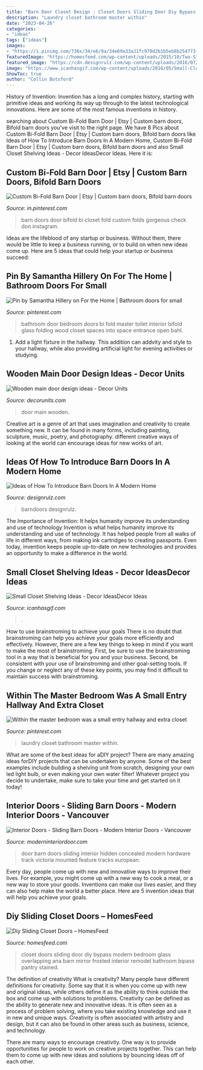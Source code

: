 ```yaml
---
title: "Barn Door Closet Design : Closet Doors Sliding Door Diy Bypass Modern Bedroom Glass Overlapping Ana Barn Mirror Frosted Interior Remodel Bathroom Bipass Pantry Stained"
description: "Laundry closet bathroom master within"
date: "2023-04-26"
categories:
- "ideas"
tags: ["ideas"]
images:
- "https://i.pinimg.com/736x/34/e6/9a/34e69a33a21fc970d2b1b5eb8b254773--copper-bathroom-glass-bathroom.jpg"
featuredImage: "https://homesfeed.com/wp-content/uploads/2015/10/Two-Sides-Of-Closet-Sliding-Door.jpg"
featured_image: "https://cdn.designrulz.com/wp-content/uploads/2016/07/Sliding-BarnDoors-designrulz-5.jpg"
image: "https://www.icanhasgif.com/wp-content/uploads/2016/05/Small-Closet-Shelving-Ideas.jpg"
ShowToc: true
author: "Collin Botsford"
---
```



History of Invention:
Invention has a long and complex history, starting with primitive ideas and working its way up through to the latest technological innovations. Here are some of the most famous inventions in history.

	

		
searching about Custom Bi-Fold Barn Door | Etsy | Custom barn doors, Bifold barn doors you've visit to the right page. We have 8 Pics about Custom Bi-Fold Barn Door | Etsy | Custom barn doors, Bifold barn doors like Ideas of How To Introduce Barn Doors In A Modern Home, Custom Bi-Fold Barn Door | Etsy | Custom barn doors, Bifold barn doors and also Small Closet Shelving Ideas - Decor IdeasDecor Ideas. Here it is:
		
    
## Custom Bi-Fold Barn Door | Etsy | Custom Barn Doors, Bifold Barn Doors

<img loading=lazy src="https://i.pinimg.com/736x/73/7c/e7/737ce763e5dcf1ee12c588523478d471.jpg" onerror="this.onerror=null;this.src='https://tse2.mm.bing.net/th?id=OIP.wrDayDXK9yF50VFxSpVTMwHaJ4&amp;pid=15.1';" alt="Custom Bi-Fold Barn Door | Etsy | Custom barn doors, Bifold barn doors">

_Source: in.pinterest.com_

>barn doors door bifold bi closet fold custom folds gorgeous check don instagram. 

	

Ideas are the lifeblood of any startup or business. Without them, there would be little to keep a business running, or to build on when new ideas come up. Here are 5 ideas that could help your startup or business succeed:

    
## Pin By Samantha Hillery On For The Home | Bathroom Doors For Small

<img loading=lazy src="https://i.pinimg.com/736x/34/e6/9a/34e69a33a21fc970d2b1b5eb8b254773--copper-bathroom-glass-bathroom.jpg" onerror="this.onerror=null;this.src='https://tse1.mm.bing.net/th?id=OIP.R8VI2TGlS07t0qssKDsasgHaKX&amp;pid=15.1';" alt="Pin by Samantha Hillery on For the Home | Bathroom doors for small">

_Source: pinterest.com_

>bathroom door bedroom doors bi fold master toilet interior bifold glass folding wood closet spaces into space entrance open bahl. 

	

1. Add a light fixture in the hallway. This addition can addvity and style to your hallway, while also providing artificial light for evening activities or studying.

    
## Wooden Main Door Design Ideas - Decor Units

<img loading=lazy src="https://2.bp.blogspot.com/-S_pfrEwVRf0/WchADsyCRBI/AAAAAAAA66Y/wunRb9VodtoxQn2J9lnkBMB7_QERP__bgCLcBGAs/s1600/15.jpg" onerror="this.onerror=null;this.src='https://tse2.mm.bing.net/th?id=OIP.0FzrS5UJSR-wwPzyf7o3QgHaLT&amp;pid=15.1';" alt="Wooden main door design ideas - Decor Units">

_Source: decorunits.com_

>door main wooden. 

	

Creative art is a genre of art that uses imagination and creativity to create something new. It can be found in many forms, including painting, sculpture, music, poetry, and photography. different creative ways of looking at the world can encourage ideas for new works of art.

    
## Ideas Of How To Introduce Barn Doors In A Modern Home

<img loading=lazy src="https://cdn.designrulz.com/wp-content/uploads/2016/07/Sliding-BarnDoors-designrulz-5.jpg" onerror="this.onerror=null;this.src='https://tse1.mm.bing.net/th?id=OIP.Q7AzYKMhybBnfKec06fAEwHaLI&amp;pid=15.1';" alt="Ideas of How To Introduce Barn Doors In A Modern Home">

_Source: designrulz.com_

>barndoors designrulz. 

	

The Importance of Invention: It helps humanity improve its understanding and use of technology
Invention is what helps humanity improve its understanding and use of technology. It has helped people from all walks of life in different ways, from making ink cartridges to creating passports. Even today, invention keeps people up-to-date on new technologies and provides an opportunity to make a difference in the world.

    
## Small Closet Shelving Ideas - Decor IdeasDecor Ideas

<img loading=lazy src="https://www.icanhasgif.com/wp-content/uploads/2016/05/Small-Closet-Shelving-Ideas.jpg" onerror="this.onerror=null;this.src='https://tse1.mm.bing.net/th?id=OIP.ssqf6V2Ky-8n8i5wUo_ccAHaLI&amp;pid=15.1';" alt="Small Closet Shelving Ideas - Decor IdeasDecor Ideas">

_Source: icanhasgif.com_

>. 

	

How to use brainstroming to achieve your goals
There is no doubt that brainstroming can help you achieve your goals more efficiently and effectively. However, there are a few key things to keep in mind if you want to make the most of brainstroming. First, be sure to use the brainstroming tool in a way that is beneficial for you and your business. Second, be consistent with your use of brainstroming and other goal-setting tools. If you change or neglect any of these key points, you may find it difficult to maintain success with brainstroming.

    
## Within The Master Bedroom Was A Small Entry Hallway And Extra Closet

<img loading=lazy src="https://i.pinimg.com/736x/23/fa/d7/23fad700d4dd13cbfa2e88aea3d33929--small-laundry-laundry-closet.jpg" onerror="this.onerror=null;this.src='https://tse4.mm.bing.net/th?id=OIP.O6EzWXFH-eM08FgPNWGZKQHaLH&amp;pid=15.1';" alt="Within the master bedroom was a small entry hallway and extra closet">

_Source: pinterest.com_

>laundry closet bathroom master within. 

	

What are some of the best ideas for aDIY project?
There are many amazing ideas forDIY projects that can be undertaken by anyone. Some of the best examples include building a shelving unit from scratch, designing your own led light bulb, or even making your own water filter! Whatever project you decide to undertake, make sure to take your time and get started on it today!

    
## Interior Doors - Sliding Barn Doors - Modern Interior Doors - Vancouver

<img loading=lazy src="http://moderninteriordoor.com/uploads/3/5/3/0/35303310/2942330_orig.png" onerror="this.onerror=null;this.src='https://tse1.mm.bing.net/th?id=OIP.nyq3Xy9LWuxbelO6QJ-pHQHaI2&amp;pid=15.1';" alt="Interior Doors - Sliding Barn Doors - Modern Interior Doors - Vancouver">

_Source: moderninteriordoor.com_

>door barn doors sliding interior hidden concealed modern hardware track victoria mounted feature tracks european. 

	

Every day, people come up with new and innovative ways to improve their lives. For example, you might come up with a new way to cook a meal, or a new way to store your goods. Inventions can make our lives easier, and they can also help make the world a better place. Here are 5 invention ideas that will help you achieve your goals.

    
## Diy Sliding Closet Doors – HomesFeed

<img loading=lazy src="https://homesfeed.com/wp-content/uploads/2015/10/Two-Sides-Of-Closet-Sliding-Door.jpg" onerror="this.onerror=null;this.src='https://tse1.mm.bing.net/th?id=OIP.yU9WspUoewVvWdGfQ83_sgHaKB&amp;pid=15.1';" alt="Diy Sliding Closet Doors – HomesFeed">

_Source: homesfeed.com_

>closet doors sliding door diy bypass modern bedroom glass overlapping ana barn mirror frosted interior remodel bathroom bipass pantry stained. 

	

The definition of creativity
What is creativity? Many people have different definitions for creativity. Some say that it is when you come up with new and original ideas, while others define it as the ability to think outside the box and come up with solutions to problems.
Creativity can be defined as the ability to generate new and innovative ideas. It is often seen as a process of problem solving, where you take existing knowledge and use it in new and unique ways. Creativity is often associated with artistry and design, but it can also be found in other areas such as business, science, and technology.

There are many ways to encourage creativity. One way is to provide opportunities for people to work on creative projects together. This can help them to come up with new ideas and solutions by bouncing ideas off of each other.

